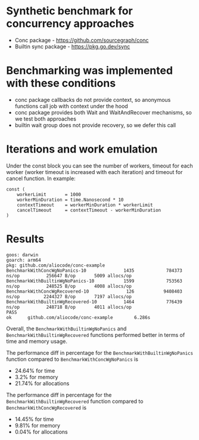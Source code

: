 # Synthetic benchmark for concurrency approaches
- Conc package - https://github.com/sourcegraph/conc
- Builtin sync package - https://pkg.go.dev/sync

# Benchmarking was implemented with these conditions
- conc package callbacks do not provide context, so anonymous functions call job with context under the hood
- conc package provides both Wait and WaitAndRecover mechanisms, so we test both approaches
- builtin wait group does not provide recovery, so we defer this call

# Iterations and work emulation
Under the const block you can see the number of workers, timeout for each worker (worker timeout is increased with each iteration) and timeout for cancel function.
In example:
```
const (
	workerLimit       = 1000
	workerMinDuration = time.Nanosecond * 10
	contextTimeout    = workerMinDuration * workerLimit
	cancelTimeout     = contextTimeout - workerMinDuration
)
```

# Results
```
goos: darwin
goarch: arm64
pkg: github.com/aliocode/conc-example
BenchmarkWithConcWgNoPanics-10              1435            784373 ns/op          256647 B/op       5009 allocs/op
BenchmarkWithBuiltinWgNoPanics-10           1599            753563 ns/op          248525 B/op       4008 allocs/op
BenchmarkWithConcWgRecovered-10              126           9408403 ns/op         2244327 B/op       7197 allocs/op
BenchmarkWithBuiltinWgRecovered-10          1464            776439 ns/op          248718 B/op       4011 allocs/op
PASS
ok      github.com/aliocode/conc-example        6.286s

```
Overall, the `BenchmarkWithBuiltinWgNoPanics` and `BenchmarkWithBuiltinWgRecovered` functions performed better in terms of time and memory usage. 

The performance diff in percentage for the `BenchmarkWithBuiltinWgNoPanics` function compared to `BenchmarkWithConcWgNoPanics` is 
- 24.64% for time
- 3.2% for memory
- 21.74% for allocations

The performance diff in percentage for the `BenchmarkWithBuiltinWgRecovered` function compared to `BenchmarkWithConcWgRecovered` is 
- 14.45% for time
- 9.81% for memory
- 0.04% for allocations
